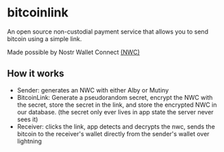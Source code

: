 # bitcoinlink

An open source non-custodial payment service that allows you to send bitcoin using a simple link.

Made possible by Nostr Wallet Connect [(NWC)](https://nwc.dev)


## How it works
- Sender: generates an NWC with either Alby or Mutiny
- BitcoinLink: Generate a pseudorandom secret, encrypt the NWC with the secret, store the secret in the link, and store the encrypted NWC in our database. (the secret only ever lives in app state the server never sees it)
- Receiver: clicks the link, app detects and decrypts the nwc, sends the bitcoin to the receiver's wallet directly from the sender's wallet over lightning